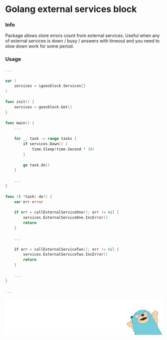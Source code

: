 # Golang external services block
### Info
Package allows store errors count from external services. 
Useful when any of external services is down / busy / answers with timeout and you need to slow down work for some period.

### Usage
```go
...

var (
    services = &goesblock.Services{}
)

func init() {
    services = goesblock.Get()
}

func main() {
    ...
    
    for _, task := range tasks {
        if services.Down() {
            time.Sleep(time.Second * 30)
        }
        
        go task.do()
    }
    
    ...
}

func (t *task) do() {
    var err error
    
    if err = callExternalServiceOne(); err != nil {
        services.ExternalServiceOne.IncError()
        return
    }
    
    ...

    if err = callExternalServiceTwo(); err != nil {
        services.ExternalServiceTwo.IncError()
        return
    }

    ...
}

...
```
![](ave-go.png?raw=true "For the glory of go of course >:)")